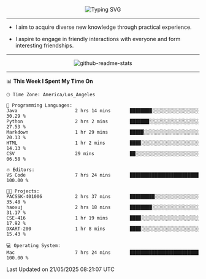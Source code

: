 <p align="center">
  <img src="https://readme-typing-svg.demolab.com?font=Fira+Code&weight=500&size=32&duration=2500&pause=1600&center=true&vCenter=true&random=false&width=1024&height=64&lines=Hi+there+%F0%9F%91%8B;I'm+delighted+you+could+make+it+here+%F0%9F%8E%89;I'm+Harry%2C+a+college+student+still+finding+my+way" alt="Typing SVG" />
</p>


---


- I aim to acquire diverse new knowledge through practical experience.

- I aspire to engage in friendly interactions with everyone and form interesting friendships.


---


<p align="center">
  <img src="https://github-readme-stats.vercel.app/api?username=Harry-Jing&show_icons=true" alt="github-readme-stats"/>
</p>


---

<!--START_SECTION:waka-->
📊 **This Week I Spent My Time On** 

```text
🕑︎ Time Zone: America/Los_Angeles

💬 Programming Languages: 
Java                     2 hrs 14 mins       ████████░░░░░░░░░░░░░░░░░   30.29 % 
Python                   2 hrs 2 mins        ███████░░░░░░░░░░░░░░░░░░   27.53 % 
Markdown                 1 hr 29 mins        █████░░░░░░░░░░░░░░░░░░░░   20.13 % 
HTML                     1 hr 2 mins         ████░░░░░░░░░░░░░░░░░░░░░   14.13 % 
CSV                      29 mins             ██░░░░░░░░░░░░░░░░░░░░░░░   06.58 % 

🔥 Editors: 
VS Code                  7 hrs 24 mins       █████████████████████████   100.00 % 

🐱‍💻 Projects: 
PACSSK-401006            2 hrs 37 mins       █████████░░░░░░░░░░░░░░░░   35.48 % 
haoxuj                   2 hrs 18 mins       ████████░░░░░░░░░░░░░░░░░   31.17 % 
CSE-416                  1 hr 19 mins        ████░░░░░░░░░░░░░░░░░░░░░   17.92 % 
DXART-200                1 hr 8 mins         ████░░░░░░░░░░░░░░░░░░░░░   15.43 % 

💻 Operating System: 
Mac                      7 hrs 24 mins       █████████████████████████   100.00 % 
```


 Last Updated on 21/05/2025 08:21:07 UTC
<!--END_SECTION:waka-->
